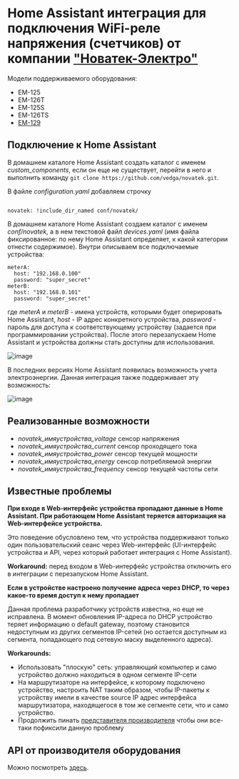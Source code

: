 # Home Assistant интеграция для подключения WiFi-реле напряжения (счетчиков) от компании ["Новатек-Электро"](https://novatek-electro.com/ru/)
Модели поддерживаемого оборудования:
* EM-125
* EM-126T
* EM-125S
* EM-126TS
* [EM-129](https://novatek-electro.ru/catalog/ustroystva-s-wi-fi-upravleniem/wi-fi-schetchik-elektroenergii-s-funktsiey-zashchity-i-upravleniya-em-129/)

## Подключение к Home Assistant
В домашнем каталоге Home Assistant создать каталог с именем *custom_components*, если он еще не существует, перейти в него и выполнить команду `git clone https://github.com/vedga/novatek.git`.

В файле *configuration.yaml* добавляем строчку
```

novatek: !include_dir_named conf/novatek/

```
В домашнем каталоге Home Assistant создаем каталог с именем *conf/novatek*, а в нем текстовой файл *devices.yaml* (имя файла фиксированное: по нему Home Assistant определяет, к какой категории отнести содержимое). Внутри описываем все подключаемые устройства:
```
meterA:
  host: "192.168.0.100"
  password: "super_secret"
meterB:
  host: "192.168.0.101"
  password: "super_secret"
```
где *meterA* и *meterB* - имена устройств, которыми будет оперировать Home Assistant, *host* - IP адрес конкретного устройства, *password* - пароль для доступа к соответствующему устройству (задается при программировании устройства).
После этого перезапускаем Home Assistant и устройства должны стать доступны для использования.

![image](https://user-images.githubusercontent.com/15801596/138332306-8cda4557-03ff-4aff-ba88-699adfd89714.png)

В последних версиях Home Assistant появилась возможность учета электроэнергии. Данная интеграция также поддерживает эту возможность:

![image](https://user-images.githubusercontent.com/15801596/138332392-ee9f83f7-ca31-49db-9471-3732ff2911f0.png)

## Реализованные возможности
* *novatek_имяустройства_voltage* сенсор напряжения
* *novatek_имяустройства_current* сенсор проходящего тока
* *novatek_имяустройства_power* сенсор текущей мощности
* *novatek_имяустройства_energy* сенсор потребляемой энергии
* *novatek_имяустройства_frequency* сенсор текущей частоты сети

## Известные проблемы
**При входе в Web-интерфейс устройства пропадают данные в Home Assistant. При работающем Home Assistant теряется авторизация на Web-интерфейсе устройства.**

Это поведение обусловлено тем, что устройства поддерживают только один пользовательский сеанс через Web-интерфейс (UI-интерфейс устройства и API, через который работает интеграция с Home Assistant).

**Workaround:** перед входом в Web-интерфейс устройства отключить его в интеграции с перезапуском Home Assistant.

**Если в устройстве настроено получение адреса через DHCP, то через какое-то время доступ к нему пропадает**

Данная проблема разработчику устройств известна, но еще не исправлена. В момент обновления IP-адреса по DHCP устройство теряет информацию о default gateway, поэтому становится недоступным из других сегментов IP-сетей (но остается доступным из сегмента, попадающего под сетевую маску выделенного адреса).

**Workarounds:**

* Использовать "плоскую" сеть: управляющий компьютер и само устройство должно находиться в одном сегменте IP-сети
* На маршрутизаторе на интерфейсе, к которому подключено устройство, настроить NAT таким образом, чтобы IP-пакеты к устройству имели в качестве source IP адрес интерфейса маршрутизатора, находящегося в том же сегменте сети, что и само устройство.
* Продолжить пинать [представителя производителя](https://mysku.ru/profile/Broomber) чтобы они все-таки пофиксили данную проблему

## API от производителя оборудования
Можно посмотреть [здесь](https://htmlpreview.github.io/?https://github.com/vedga/novatek/blob/main/API/WebApi_EM-125_126_129_.html).

